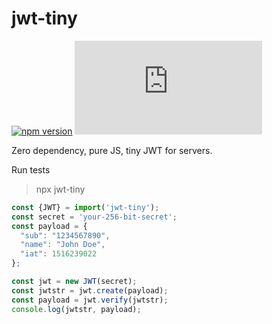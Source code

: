# jwt-tiny
[![npm version](https://badge.fury.io/js/jwt-tiny.svg)](https://badge.fury.io/js/jwt-tiny)
![size](http://img.badgesize.io/digplan/jwt-tiny/master/index.mjs)

Zero dependency, pure JS, tiny JWT for servers.

Run tests

> npx jwt-tiny

```js
const {JWT} = import('jwt-tiny');
const secret = 'your-256-bit-secret';
const payload = {
  "sub": "1234567890",
  "name": "John Doe",
  "iat": 1516239022
};

const jwt = new JWT(secret);
const jwtstr = jwt.create(payload);
const payload = jwt.verify(jwtstr);
console.log(jwtstr, payload);
```
